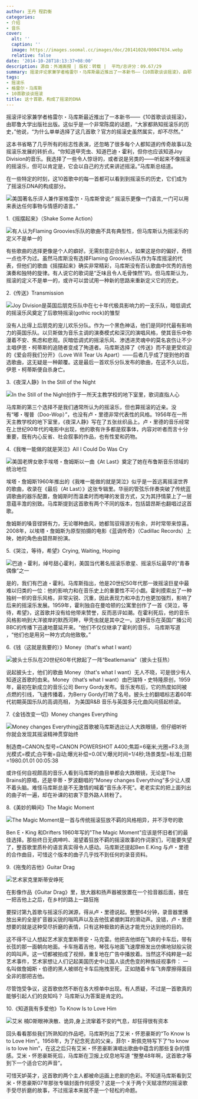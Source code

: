 ```yaml
---
author: 王丹 程韵衡
categories:
- 介绍
- 音乐
cover:
  alt: ''
  caption: ''
  image: https://images.soomal.cc/images/doc/20141028/00047034.webp
  relative: false
date: '2014-10-28T18:13:37+08:00'
description: 源自：外滩画报 | 版权：转载 |  平均/总评分：09.67/29
summary: 摇滚评论家兼学者格雷尔・马库斯最近推出了一本新书――《10首歌谈谈摇滚》，由耶鲁大学出版社出版。这似乎是一个非常陈腐的话题，“大家都熟知摇滚乐的历史，”他说，“为什么单单选择了这几首歌？官方的摇滚史虽然属实，却不尽然。”
tags:
- 摇滚乐
- 格雷尔・马库斯
- 10首歌谈谈摇滚
title: 这十首歌，构成了摇滚的DNA
---
```


摇滚评论家兼学者格雷尔・马库斯最近推出了一本新书――《10首歌谈谈摇滚》，由耶鲁大学出版社出版。这似乎是一个非常陈腐的话题，“大家都熟知摇滚乐的历史，”他说，“为什么单单选择了这几首歌？官方的摇滚史虽然属实，却不尽然。”

这本书省略了几乎所有的标志性表演，还忽略了很多每个人都知道的传奇故事以及摇滚乐发展的转折点。“你知道甲壳虫、知道巴迪・霍利，但你也应该知道Joy Division的音乐。我选择了一些令人惊讶的，或者说是另类的――听起来不像摇滚的摇滚乐，但可以肯定是，它会以自己的方式来讲述摇滚。”马库斯总结道。

在一些特定的时刻，这10首歌中的每一首都可以看到到摇滚乐的历史，它们成为了摇滚乐DNA的构成部分。

![美国著名乐评人兼作家格雷尔・马库斯曾说:“ 摇滚乐更像一门语言,一门可以用来表达任何事物与情感的语言。”](https://images.soomal.cc/images/doc/20141028/00047023.webp)





1.《摇摆起来》（Shake Some Action）

![有人认为Flaming Groovies乐队的歌曲不具有典型性，但马库斯认为摇滚乐的定义不是单一的](https://images.soomal.cc/images/doc/20141028/00047024.webp)





有些歌曲的选择更像是个人的癖好。无需刻意迎合别人，如果这是你的偏好，奇怪一点也不为过。虽然马库斯没有选择Flaming Groovies乐队作为车库摇滚的代表，但他们的歌曲《摇摆起来》确实非常精彩，马库斯没有否认歌曲中优秀的吉他演奏和独特的旋律。有人说它的歌词是“乏味且令人毛骨悚然”的。但马库斯认为，摇滚的定义不是单一的，或许可以尝试用一种新的思路来重新定义它的历史。

2.《传送》Transmission

![Joy Division是英国后朋克乐队中在七十年代极具影响力的一支乐队，暗低调式的摇滚乐风奠定了后歌特摇滚(gothic rock)的雏型](https://images.soomal.cc/images/doc/20141028/00047025.webp)





没有人比得上后朋克的宠儿欢乐分队。作为一个黑色神话，他们是同时代最有影响力的英国乐队。以贝斯做为音乐主调的演奏模式和深沉的演唱风格，使其音乐中弥漫着不安、焦虑和悲观。灰暗低调式的摇滚乐风、渗透进灵魂中的莫名哀伤让不少主唱伊恩・柯蒂斯的追随者变成了殉道者。马库斯选择了《传送》而不是更受欢迎的《爱会将我们分开》（Love Will Tear Us Apart）――后者几乎成了提到他的首选歌曲，这无疑是一种颠覆。这是最后一首欢乐分队发布的歌曲，在这不久以后，伊恩・柯蒂斯便自杀身亡。

3.《夜深人静》In the Still of the Night

![In the Still of the Night创作于一所天主教学校的地下室里，歌词直指人心](https://images.soomal.cc/images/doc/20141028/00047026.webp)





马库斯的第三个选择不是我们通常所认为的摇滚乐，但也算摇滚的近亲。没有“嘟・喔普（Doo-Wop）”，也没有卢・里德非常代表性的风格。1956年在一所天主教学校的地下室里，《夜深人静》写在了五张丝织品上。卢・里德的音乐经常在上世纪90年代的电影中出现，他的歌有许多都是叙事体，内容对听者而言十分重要，既有内心反省、社会叙事的作品，也有性爱和药物。

4.《我唯一能做的就是哭泣》All I Could Do Was Cry

![美国老牌女歌手埃塔・詹姆斯以一曲《At Last》奠定了她在布鲁斯音乐领域的统治地位](https://images.soomal.cc/images/doc/20141028/00047027.webp)





埃塔・詹姆斯1960年推出的《我唯一能做的就是哭泣》似乎是一首远离摇滚世界的歌曲，收录在《最后（At Last）》这张专辑里。华丽的管弦乐伴奏突破了传统蓝调歌曲的器乐配置，詹姆斯时而温柔时而咆哮的发音方式，又为其抒情蒙上了一层意蕴丰澹的别致。马库斯提到这首歌有两个不同的版本，包括碧昂斯也翻唱过这首歌。

詹姆斯的嗓音铿锵有力，无论哪种曲风，她都驾驭得游刃有余，并时常带来惊喜。2008年，以埃塔・詹姆斯为原型拍摄的电影《蓝调传奇》（Cadillac Records）上映，她的角色由碧昂斯扮演。

5.《哭泣，等待，希望》Crying, Waiting, Hoping

![巴迪・霍利，绰号甜心霍利，美国当代著名摇滚乐歌星、摇滚乐坛最早的“青春偶像”之一](https://images.soomal.cc/images/doc/20141028/00047028.webp)





是的，我们有巴迪・霍利。马库斯指出，他是20世纪50年代那一拨摇滚巨星中最难以归类的一位：他的影响力和在音乐史上的重要性不可小觑。霍利摸索出了一种独树一帜的音乐风格，非常尖锐、沉重，因此表现力和冲击力也更加强烈，影响了后来的摇滚乐发展。1959年，霍利独自在曼哈顿的公寓里创作了一首《哭泣，等待，希望》，这首歌并没有给他带来赞誉，反而恶评如潮。在霍利死后，他的音乐风格影响到大洋彼岸的默西河畔，甲壳虫就是其中之一。这种音乐在英国广播公司BBC的传播下迅速地蔓延开来。“他们不仅仅继承了霍利的音乐， 马库斯写道 ，“他们也是用另一种方式向他致敬。”

6.《钱（这就是我要的）》Money（that's what I want）

![披头士乐队在20世纪60年代掀起了一阵“Beatlemania”（披头士狂热）](https://images.soomal.cc/images/doc/20141028/00047029.webp)





说起披头士，他们的歌曲 Money（that's what I want）无人不晓，可是很少有人知道这首歌的由来。Money（that’s what I want）由巴瑞特・史特隆原创，1959年，最初在新成立的音乐公司 Berry Gordy发布。音乐发布后，它的热度如同被点燃的引线，飞速传播着，为Berry Gordy打响了名号。披头士的翻唱标志着60年代初期英国乐队的高调亮相， 为美国R&B 音乐与英国多元化曲风间搭起桥梁。

7.《金钱改变一切》Money changes Everything

![Money changes Everything这首歌被马库斯选出让人大跌眼镜，但仔细听听你就会发现其摇滚精神贯穿始终](https://images.soomal.cc/images/doc/20141028/00047030.webp)

制造商=CANON;型号=CANON POWERSHOT A400;焦距=6毫米;光圈=F3.8;测光模式=模式;白平衡=自动;曝光补偿=0.0EV;曝光时间=1/4秒;场景类型=标准;日期=1980.01.01 00:05:38



或许任何自视颇高的音乐人看到马库斯的曲目单都会大跌眼镜，无论是The Brains的原唱，还是辛蒂・罗波翻唱的“Money changes Everything”多少让人摸不着头脑。难怪马库斯总是不无激情的喊着“音乐永不死”。老老实实的把上面列出的曲子听一遍，却在补课的初衷下意外路人转粉了。

8.《美妙的瞬间》The Magic Moment

![The Magic Moment是一首与传统摇滚狂放不羁的风格相异，并不浮夸的歌](https://images.soomal.cc/images/doc/20141028/00047031.webp)





Ben E・King 和Drifters 1960年写的"The Magic Moment"应该是怀旧者们的最佳选择。那些终日无病呻吟、渴望着狂放不羁的摇滚故事的作词家们，可能要失望了，整首歌里质朴的语言真实得令人感动。马库斯还提起Ben E.King 与卢・里德的合作曲目，可惜这个版本的曲子几乎找不到任何的录音资料。

9.《拖曳的吉他》Guitar Drag

![艺术家克里斯蒂安峥死](https://images.soomal.cc/images/doc/20141028/00047032.webp)

在影像作品《Guitar Drag》里，放大器和扬声器被放置在一个拾音器后面，接在一把吉他上之后，在乡村的路上一路狂拖



要探讨第九首歌与摇滚乐的渊源，得从卢・里德说起。整整64分钟，录音器里播放出来的全是扩音器尖锐的嗡鸣声以及吉他弦紧绷刺耳的滑动声。没错，卢・里德想要的就是这种受尽折磨的表情，只有这种极致的表达才能充分达到他的目的。

这不得不让人想起艺术家克里斯蒂安・马克雷。他把吉他绑在飞奔的卡车后，带有长弦的那一面朝向地面。卡车拖着吉他，琴弦与地面飞速摩擦发出仿佛地狱般尖锐的鸣叫声。这一切都被拍成了视频，重复地在广告中播放着。当然这不纯粹是一起艺术事件，艺术家想让人们记起美国历史中让国人谈虎色变的种族歧视事件： 一名叫做詹姆斯・伯德的黑人被绑在卡车后拖拽至死，正如随着卡车飞奔摩擦得面目全非的那把吉他。

尽管饱受争议，这首歌依然不断在各大榜单中出现。有人质疑，不过是一首歌真的能够引起人们的良知吗？ 马库斯认为答案是肯定的。

10.《知道我有多爱他》To Know Is to Love Him

![艾米 楠D斯眼神涣散、诡异,身上流窜着不安的气息，却狂得很有资本](https://images.soomal.cc/images/doc/20141028/00047033.webp)





回头看看那些我们所熟知的作品吧，马库斯列出了艾米・怀恩豪斯的“To Know Is to Love Him”。1958年，为了纪念死去的父亲，菲尔・斯佩克特写下了“to know is to love him”，在这之后只有艾米・怀恩豪斯演唱出歌曲中蕴含的那些复杂的情感。艾米・怀恩豪斯死后，马库斯在卫报上叹息地写道 “整整48年啊，这首歌才等到下一个适合它的声音”。

可惜天妒英才，这首歌的两个主人都被命运画上悲剧的色彩。不知道马库斯看到艾米・怀恩豪斯07年那张专辑封面作何感受？这是一个关于两个天赋凛然的摇滚歌手受尽折磨的故事，不过摇滚本来就不是一个轻松的命题。